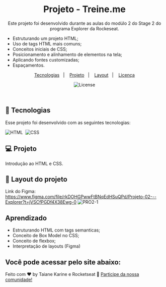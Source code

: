 
<h1 align="center"> Projeto - Treine.me</h1>

<p align="center">
Este projeto foi desenvolvido durante as aulas do modúlo 2  do Stage 2 do programa Explorer da Rockeseat.

- Estruturando um projeto HTML;
- Uso de tags HTML mais comuns;
- Conceitos iniciais de CSS;
- Posicionamento e alinhamento de elementos na tela;
- Aplicando fontes customizadas;
- Espaçamentos.

</p>

<p align="center">
  <a href="#-tecnologias">Tecnologias</a>&nbsp;&nbsp;&nbsp;|&nbsp;&nbsp;&nbsp;
  <a href="#-projeto">Projeto</a>&nbsp;&nbsp;&nbsp;|&nbsp;&nbsp;&nbsp;
  <a href="#-layout">Layout</a>&nbsp;&nbsp;&nbsp;|&nbsp;&nbsp;&nbsp;
  <a href="#memo-licença">Licença</a>
</p>

<p align="center">
  <img alt="License" src="https://img.shields.io/static/v1?label=license&message=MIT&color=49AA26&labelColor=000000">
</p>

<br>

## 🚀 Tecnologias

Esse projeto foi desenvolvido com as seguintes tecnologias:

![HTML](https://img.shields.io/badge/-HTML-05122A?style=flat&logo=HTML5)&nbsp;
![CSS](https://img.shields.io/badge/-CSS-05122A?style=flat&logo=CSS3&logoColor=1572B6)&nbsp;

## 💻 Projeto

Introdução ao HTML e CSS.

## 🔖 Layout do projeto
Link do Figma: https://www.figma.com/file/rkDOHGPwwFtBNqEdHSuQPd/Projeto-02---Explorer?t=jVSCfPGDf4X38Ewg-0
![PRO2-1](https://user-images.githubusercontent.com/94652702/214983794-98d1e620-1de3-4db1-8d20-299a4ce6009d.png)

## Aprendizado
- Estruturando HTML com tags semanticas;
- Conceito de Box Model no CSS;
- Conceito de flexbox;
- Interpretação de layouts (Figma)


## Você pode acessar pelo site abaixo:


Feito com ♥ by Taiane Karine e Rocketseat :wave: [Participe da nossa comunidade!](https://discord.gg/rocketseat)
